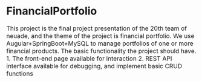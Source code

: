 # **FinancialPortfolio**
<font size =3>
This project is the final project presentation of the 20th team of neuade, and the theme of the project is financial portfolio.
We use Augular+SpringBoot+MySQL to manage portfolios of one or more financial products.
The basic functionality the project should have. 1. The front-end page available for interaction
2. REST API interface available for debugging, and implement basic CRUD functions
</font>
